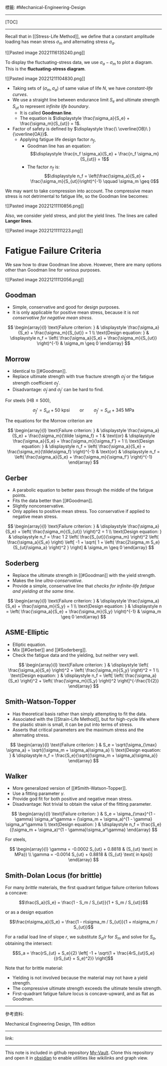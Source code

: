 標籤: #Mechanical-Engineering-Design 

---

[TOC]

---

Recall that in [[Stress-Life Method]], we define that a constant amplitude loading has mean stress $\sigma_m$ and alternating stress $\sigma_a$.

![[Pasted image 20221116135240.png]]

To display the fluctuating-stress data, we use $\sigma_a-\sigma_m$ to plot a diagram. This is the **fluctuating-stress diagram**.

![[Pasted image 20221211104830.png]]

- Taking sets of $(\sigma_m, \sigma_a)$ of same value of life $N$, we have *constant-life curves*.
- We use a straight line between endurance limit $S_e$ and ultimate strength $S_{ut}$ to represent *infinite life boundary*.
	- It is called **Goodman line**.
	- The equation is $\displaystyle \frac{\sigma_a}{S_e} + \frac{\sigma_m}{S_{ut}} = 1$.
- Factor of safety is defined by $\displaystyle \frac{\ \overline{OB}\ }{\overline{OA}}$.
	- Applying fatigue life design factor $n_f$, 
		- Goodman line has an equation: $$\displaystyle \frac{n_f \sigma_a}{S_e} + \frac{n_f \sigma_m}{S_{ut}} = 1$$
		- The factor $n_f$ is: $$\displaystyle n_f = \left(\frac{\sigma_a}{S_e} + \frac{\sigma_m}{S_{ut}}\right)^{-1} \qquad \sigma_m \geq 0$$

We may want to take compression into account. The compressive mean stress is not detrimental to fatigue life, so the Goodman line becomes:

![[Pasted image 20221211110856.png]]

Also, we consider yield stress, and plot the yield lines. The lines are called **Langer lines**.

![[Pasted image 20221211111223.png]]

# Fatigue Failure Criteria

We saw how to draw Goodman line above. However, there are many options other than Goodman line for various purposes.

![[Pasted image 20221211112056.png]]

## Goodman

- Simple, conservative and good for design purposes.
- It is only applicable for positive mean stress, because it is *not conservative for negative mean stress*.

$$
\begin{array}{l}
	\text{Failure criterion: } & 
	\displaystyle
	\frac{\sigma_a}{S_e} + \frac{\sigma_m}{S_{ut}} = 1 \\
	\text{Design equation: } & 
	\displaystyle
	n_f = 
	\left(
		\frac{\sigma_a}{S_e} + \frac{\sigma_m}{S_{ut}}
	\right)^{-1} & 
	\sigma_m \geq 0
\end{array}
$$

## Morrow

- Identical to [[#Goodman]].
- Replace ultimate strength with true fracture strength $\tilde\sigma_f$ or the fatigue strength coefficient $\sigma_f'$.
- Disadvantage: $\tilde\sigma_f$ and $\sigma_f'$ can be hard to find.

For steels ($\text{HB}\leq 500$),

$$\sigma_f' = S_{ut} + 50 \text{ kpsi}
\qquad \text{or} \qquad 
\sigma_f' = S_{ut} + 345\text{ MPa}$$

The equations for the Morrow criterion are

$$
\begin{array}{l}
	\text{Failure criterion: } &
	\displaystyle
	\frac{\sigma_a}{S_e} + \frac{\sigma_m}{\tilde \sigma_f} = 1 & 
	\text{or} &
	\displaystyle 
	\frac{\sigma_a}{S_e} + \frac{\sigma_m}{\sigma_f'} = 1 \\
	\text{Design equation: } &
	\displaystyle
	n_f = 
	\left(
		\frac{\sigma_a}{S_e} +
		\frac{\sigma_m}{\tilde\sigma_f}
	\right)^{-1} &
	\text{or} &
	\displaystyle
	n_f = 
	\left(
		\frac{\sigma_a}{S_e} +
		\frac{\sigma_m}{\sigma_f'}
	\right)^{-1}
\end{array}
$$

## Gerber

- A parabolic equation to better pass through the middle of the fatigue points.
- Fits the data better than [[#Goodman]].
- Slightly nonconservative.
- Only applies to positive mean stress. Too conservative if applied to negative mean stress.

$$
\begin{array}{l}
	\text{Failure criterion: } &
	\displaystyle
	\frac{\sigma_a}{S_e} +
	\left(
		\frac{\sigma_m}{S_{ut}}
	\right)^2 = 1 \\
	\text{Design equation: } &
	\displaystyle
	n_f = \frac 1 2 
	\left(
		\frac{S_{ut}}{\sigma_m}
	\right)^2
	\left(
		\frac{\sigma_a}{S_e}
	\right)
	\left[
		-1 +
		\sqrt{
			1 +
			\left(
				\frac{2\sigma_m S_e}{S_{ut}\sigma_a}
			\right)^2
		}
	\right] &
	\sigma_m \geq 0
\end{array}
$$

## Soderberg

- Replace the ultimate strength in [[#Goodman]] with the yield strength.
- Makes the line *ultra-conservative*.
- Provide a simple, conservative line that *checks for infinite-life fatigue and yielding at the same time*.

$$
\begin{array}{l}
	\text{Failure criterion: } &
	\displaystyle
	\frac{\sigma_a}{S_e} +
	\frac{\sigma_m}{S_y} = 1 \\
	\text{Design equation: } &
	\displaystyle
	n = 
	\left(
		\frac{\sigma_a}{S_e} +
		\frac{\sigma_m}{S_y}
	\right)^{-1} &
	\sigma_m \geq 0
\end{array}
$$

## ASME-Elliptic

- Elliptic equation.
- Mix [[#Gerber]] and [[#Soderberg]].
- Check the fatigue data and the yielding, but neither very well.

$$
\begin{array}{l}
	\text{Failure criterion: } &
	\displaystyle
	\left(
		\frac{\sigma_a}{S_e}
	\right)^2 +
	\left(
		\frac{\sigma_m}{S_y}
	\right)^2 = 1 \\
	\text{Design equation: } &
	\displaystyle
	n_f = 
	\left[
		\left(
			\frac{\sigma_a}{S_e}
		\right)^2 +
		\left(
			\frac{\sigma_m}{S_y}
		\right)^2
	\right]^{-\frac{1}{2}}
\end{array}
$$

## Smith-Watson-Topper

- Has theoretical basis rather than simply attempting to fit the data.
- Associated with the [[Strain-Life Method]], but for high-cycle life where the plastic strain is small, it can be put into terms of stress.
- Asserts that critical parameters are the maximum stress and the alternating stress.

$$
\begin{array}{l}
	\text{Failure criterion: } &
	S_e = 
	\sqrt{\sigma_{\max} \sigma_a} = 
	\sqrt{(\sigma_m + \sigma_a)\sigma_a} \\
	\text{Design equation: } & 
	\displaystyle
	n_f = \frac{S_e}{\sqrt{(\sigma_m + \sigma_a)\sigma_a}}
\end{array}
$$

## Walker

- More generalized version of [[#Smith-Watson-Topper]].
- Use a fitting parameter $\gamma$.
- Provide god fit for both positive and negative mean stress.
- Disadvantage: Not trivial to obtain the value of the fitting parameter.

$$
\begin{array}{l}
	\text{Failure criterion: } &
	S_e = \sigma_{\max}^{1 - \gamma}
	\sigma_a^\gamma = 
	(\sigma_m + \sigma_a)^{1 - \gamma}
	\sigma_a^\gamma \\
	\text{Design equation: } &
	\displaystyle 
	n_f = \frac{S_e}{(\sigma_m + \sigma_a)^{1 - \gamma}\sigma_a^\gamma}
\end{array}
$$

For steels,

$$
\begin{array}{l}
	\gamma = -0.0002 S_{ut} + 0.8818 & (S_{ut} \text{ in MPa}) \\
	\gamma = -0.0014 S_{ut} + 0.8818 & (S_{ut} \text{ in kpsi})
\end{array}
$$

## Smith-Dolan Locus (for brittle)

For many *brittle* materials, the first quadrant fatigue failure criterion follows a concave:

$$\frac{S_a}{S_e} = \frac{1 - S_m / S_{ut}}{1 + S_m / S_{ut}}$$

or as a design equation

$$\frac{n\sigma_a}{S_e} = \frac{1 - n\sigma_m / S_{ut}}{1 + n\sigma_m / S_{ut}}$$

For a radial load line of slope $r$, we substitute $S_a / r$ for $S_m$ and solve for $S_a$, obtaining the intersect:

$$S_a = 
\frac{rS_{ut} + S_e}{2}
\left[
	-1 + \sqrt{1 + \frac{4rS_{ut}S_e}{(rS_{ut} + S_e)^2}}
\right]$$

Note that for brittle material:

- Yielding is not involved because the material may not have a yield strength.
- The compressive ultimate strength exceeds the ultimate tensile strength.
- First-quadrant fatigue failure locus is concave-upward, and as flat as Goodman.

---

參考資料:

Mechanical Engineering Design, 11th edition

---

link:


---

This note is included in github repository [My-Vault](https://github.com/LittleD3092/My-Vault.git). Clone this repository and open it in [obsidian](https://obsidian.md/) to enable utilities like wikilinks and graph view.